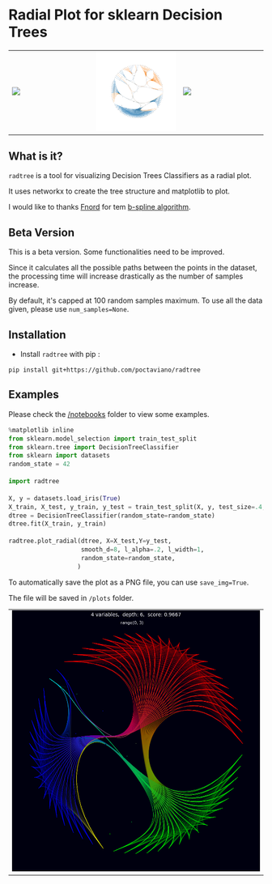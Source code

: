 # Radial Plot for sklearn Decision Trees

<table width="100%">
  <tr>
    <td width="33%"><img src="./assets/iris.png?raw=true" width="100%"></td>
    <td><img src="./assets/bcancer.png?raw=true" width="100%"></td>
    <td width="33%"><img src="./assets/titanic3.png?raw=true" width="100%"></td>
  </tr>
</table>

## What is it?

`radtree` is a tool for visualizing Decision Trees Classifiers as a radial plot.

It uses networkx to create the tree structure and matplotlib to plot.

I would like to thanks <a href='https://stackoverflow.com/users/1429402/fnord'>Fnord</a> for tem <a href='https://stackoverflow.com/questions/34803197/fast-b-spline-algorithm-with-numpy-scipy'>b-spline algorithm</a>.

## Beta Version

This is a beta version. Some functionalities need to be improved.

Since it calculates all the possible paths between the points in the dataset, the processing time will increase drastically as the number of samples increase.

By default, it's capped at 100 random samples maximum. To use all the data given, please use `num_samples=None`.

## Installation

- Install `radtree` with pip :

```
pip install git+https://github.com/poctaviano/radtree
```

## Examples

Please check the [/notebooks](./notebooks/) folder to view some examples.

```python
%matplotlib inline
from sklearn.model_selection import train_test_split
from sklearn.tree import DecisionTreeClassifier
from sklearn import datasets
random_state = 42

import radtree

X, y = datasets.load_iris(True)
X_train, X_test, y_train, y_test = train_test_split(X, y, test_size=.4, random_state=random_state)
dtree = DecisionTreeClassifier(random_state=random_state)
dtree.fit(X_train, y_train)

radtree.plot_radial(dtree, X=X_test,Y=y_test,
                    smooth_d=8, l_alpha=.2, l_width=1,
                    random_state=random_state,
                   )

```

To automatically save the plot as a PNG file, you can use `save_img=True`.

The file will be saved in `/plots` folder.

<table width="100%">
  <tr>
    <td><img src="./assets/iris2.png?raw=true" width="100%"></td>
  </tr>
</table>
<!-- <div bgcolor="#000000"><img src="./assets/iris2.png?raw=true" width="90%"></div> -->
